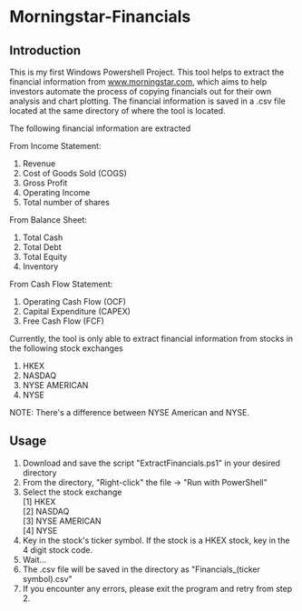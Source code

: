 # Morningstar-Financials
## Introduction
This is my first Windows Powershell Project. This tool helps to extract the financial information from www.morningstar.com, which aims to help investors automate the process of copying financials out for their own analysis and chart plotting. The financial information is saved in a .csv file located at the same directory of where the tool is located.

The following financial information are extracted

From Income Statement:
1) Revenue
2) Cost of Goods Sold (COGS)
3) Gross Profit
4) Operating Income
5) Total number of shares

From Balance Sheet:
1) Total Cash
2) Total Debt
3) Total Equity
4) Inventory

From Cash Flow Statement:
1) Operating Cash Flow (OCF)
2) Capital Expenditure (CAPEX)
3) Free Cash Flow (FCF)

Currently, the tool is only able to extract financial information from stocks in the following stock exchanges
1) HKEX
2) NASDAQ
3) NYSE AMERICAN
4) NYSE

NOTE: There's a difference between NYSE American and NYSE. 

## Usage

1) Download and save the script "ExtractFinancials.ps1" in your desired directory
2) From the directory, "Right-click" the file -> "Run with PowerShell"
3) Select the stock exchange<br />
    [1] HKEX<br />
    [2] NASDAQ<br />
    [3] NYSE AMERICAN<br />
    [4] NYSE<br />
4) Key in the stock's ticker symbol. If the stock is a HKEX stock, key in the 4 digit stock code.
5) Wait...
6) The .csv file will be saved in the directory as "Financials_(ticker symbol).csv"
7) If you encounter any errors, please exit the program and retry from step 2.
